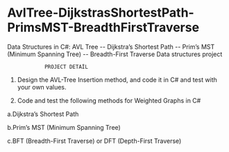 # AvlTree-DijkstrasShortestPath-PrimsMST-BreadthFirstTraverse
Data Structures in C#: AVL Tree --  Dijkstra’s Shortest Path  -- Prim’s MST (Minimum Spanning Tree) -- Breadth-First Traverse
Data structures project

                PROJECT DETAİL
                
1) Design the AVL-Tree Insertion method, and code it in  C# and test with your own values. 

2) Code and test the following methods for Weighted Graphs in C# 

a.Dijkstra’s Shortest Path 

b.Prim’s MST (Minimum Spanning Tree) 

c.BFT (Breadth-First Traverse) or DFT (Depth-First Traverse) 
